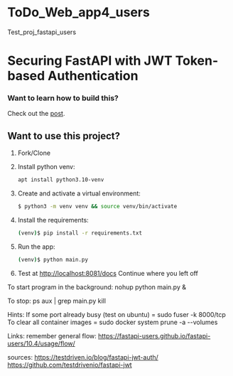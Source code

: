 # ToDo_Web_app4_users
Test_proj_fastapi_users




# Securing FastAPI with JWT Token-based Authentication

### Want to learn how to build this?

Check out the [post](https://testdriven.io/blog/fastapi-jwt-auth/).

## Want to use this project?

1. Fork/Clone

1. Install python venv:

    ```sh
    apt install python3.10-venv
    ```

1. Create and activate a virtual environment:

    ```sh
    $ python3 -m venv venv && source venv/bin/activate
    ```

1. Install the requirements:

    ```sh
    (venv)$ pip install -r requirements.txt
    ```

1. Run the app:

    ```sh
    (venv)$ python main.py
    ```

1. Test at [http://localhost:8081/docs](http://localhost:8081/docs)
Continue where you left off

To start program in the background:
nohup python main.py &

To stop:
ps aux | grep main.py
kill <PID>


Hints:
If some port already busy (test on ubuntu) = sudo fuser -k 8000/tcp
To clear all container images              = sudo docker system prune -a --volumes

Links:
remember general flow:
https://fastapi-users.github.io/fastapi-users/10.4/usage/flow/

sources:
https://testdriven.io/blog/fastapi-jwt-auth/
https://github.com/testdrivenio/fastapi-jwt